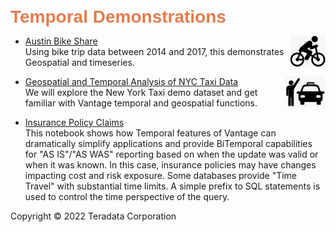<b style = 'font-size:28px;font-family:Arial;color:#E37C4D'>Temporal Demonstrations</b>
 
* [Austin Bike Share](../UseCases/AustinBikeShare/AustinBikeShare.ipynb)<img src="../UseCases/AustinBikeShare/Austin_Bikeshare_Icon.jpg" style="float: right; margin-left: 10px; height: 50px; width: auto;" />
<br>Using bike trip data between 2014 and 2017, this demonstrates Geospatial and timeseries.</br>
 
* [Geospatial and Temporal Analysis of NYC Taxi Data](../UseCases/NYC-taxi-4d/NYC-taxi-4d.ipynb)<img src="../UseCases/NYC-taxi-4d/NYCTaxi_Icon.jpg" style="float: right; margin-left: 10px; height: 50px; width: auto;" />
<br>We will explore the New York Taxi demo dataset and get familiar with Vantage temporal and geospatial functions.</br>
 
* [Insurance Policy Claims](../UseCases/InsurancePolicyClaims/InsurancePolicyClaims.ipynb)
<br>This notebook shows how Temporal features of Vantage can dramatically simplify applications and provide BiTemporal capabilities for "AS IS"/"AS WAS" reporting based on when the update was valid or when it was known.  In this case, insurance policies may have changes impacting cost and risk exposure. Some databases provide "Time Travel" with substantial time limits.  A simple prefix to SQL statements is used to control the time perspective of the query.</br>
 

Copyright © 2022 Teradata Corporation
